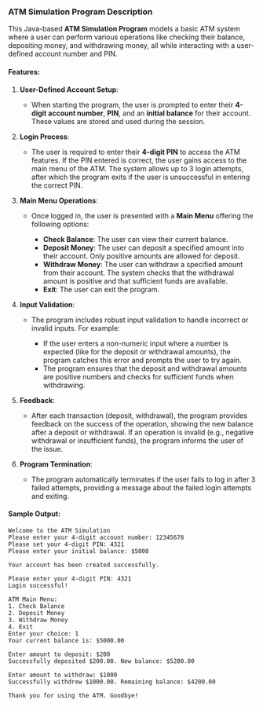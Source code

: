 ### ATM Simulation Program Description

This Java-based **ATM Simulation Program** models a basic ATM system where a user can perform various operations like checking their balance, depositing money, and withdrawing money, all while interacting with a user-defined account number and PIN.

#### **Features**:

1. **User-Defined Account Setup**:

   * When starting the program, the user is prompted to enter their **4-digit account number**, **PIN**, and an **initial balance** for their account. These values are stored and used during the session.

2. **Login Process**:

   * The user is required to enter their **4-digit PIN** to access the ATM features. If the PIN entered is correct, the user gains access to the main menu of the ATM. The system allows up to 3 login attempts, after which the program exits if the user is unsuccessful in entering the correct PIN.

3. **Main Menu Operations**:

   * Once logged in, the user is presented with a **Main Menu** offering the following options:

     * **Check Balance**: The user can view their current balance.
     * **Deposit Money**: The user can deposit a specified amount into their account. Only positive amounts are allowed for deposit.
     * **Withdraw Money**: The user can withdraw a specified amount from their account. The system checks that the withdrawal amount is positive and that sufficient funds are available.
     * **Exit**: The user can exit the program.

4. **Input Validation**:

   * The program includes robust input validation to handle incorrect or invalid inputs. For example:

     * If the user enters a non-numeric input where a number is expected (like for the deposit or withdrawal amounts), the program catches this error and prompts the user to try again.
     * The program ensures that the deposit and withdrawal amounts are positive numbers and checks for sufficient funds when withdrawing.

5. **Feedback**:

   * After each transaction (deposit, withdrawal), the program provides feedback on the success of the operation, showing the new balance after a deposit or withdrawal. If an operation is invalid (e.g., negative withdrawal or insufficient funds), the program informs the user of the issue.

6. **Program Termination**:

   * The program automatically terminates if the user fails to log in after 3 failed attempts, providing a message about the failed login attempts and exiting.

#### **Sample Output**:

```
Welcome to the ATM Simulation
Please enter your 4-digit account number: 12345678
Please set your 4-digit PIN: 4321
Please enter your initial balance: $5000

Your account has been created successfully.

Please enter your 4-digit PIN: 4321
Login successful!

ATM Main Menu:
1. Check Balance
2. Deposit Money
3. Withdraw Money
4. Exit
Enter your choice: 1
Your current balance is: $5000.00

Enter amount to deposit: $200
Successfully deposited $200.00. New balance: $5200.00

Enter amount to withdraw: $1000
Successfully withdrew $1000.00. Remaining balance: $4200.00

Thank you for using the ATM. Goodbye!
